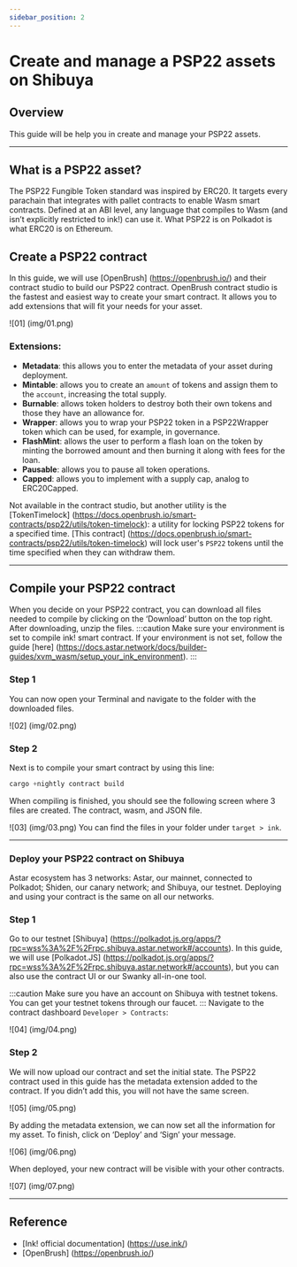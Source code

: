 ```yaml
---
sidebar_position: 2
---
```


# Create and manage a PSP22 assets on Shibuya
## Overview
This guide will be help you in create and manage your PSP22 assets.

---

## What is a PSP22 asset?
The PSP22 Fungible Token standard was inspired by ERC20. It targets every parachain that integrates with pallet contracts to enable Wasm smart contracts. Defined at an ABI level, any language that compiles to Wasm (and isn’t explicitly restricted to ink!) can use it. What PSP22 is on Polkadot is what ERC20 is on Ethereum.

## Create a PSP22 contract
In this guide, we will use [OpenBrush] (https://openbrush.io/) and their contract studio to build our PSP22 contract. OpenBrush contract studio is the fastest and easiest way to create your smart contract. It allows you to add extensions that will fit your needs for your asset.

![01] (img/01.png)

### Extensions:

- **Metadata**: this allows you to enter the metadata of your asset during deployment.
- **Mintable**: allows you to create an `amount` of tokens and assign them to the `account`, increasing the total supply.
- **Burnable**: allows token holders to destroy both their own tokens and those they have an allowance for.
- **Wrapper**: allows you to wrap your PSP22 token in a PSP22Wrapper token which can be used, for example, in governance.
- **FlashMint**: allows the user to perform a flash loan on the token by minting the borrowed amount and then burning it along with fees for the loan.
- **Pausable**: allows you to pause all token operations.
- **Capped**: allows you to implement with a supply cap, analog to ERC20Capped.

Not available in the contract studio, but another utility is the [TokenTimelock] (https://docs.openbrush.io/smart-contracts/psp22/utils/token-timelock): a utility for locking PSP22 tokens for a specified time. [This contract] (https://docs.openbrush.io/smart-contracts/psp22/utils/token-timelock) will lock user's `PSP22` tokens until the time specified when they can withdraw them.

---

## Compile your PSP22 contract
When you decide on your PSP22 contract, you can download all files needed to compile by clicking on the ‘Download’ button on the top right. After downloading, unzip the files.
:::caution
Make sure your environment is set to compile ink! smart contract. If your environment is not set, follow the guide [here] (https://docs.astar.network/docs/builder-guides/xvm_wasm/setup_your_ink_environment).
:::
### Step 1
You can now open your Terminal and navigate to the folder with the downloaded files.

![02] (img/02.png)

### Step 2
Next is to compile your smart contract by using this line:

```rust
cargo +nightly contract build
```
When compiling is finished, you should see the following screen where 3 files are created. The contract, wasm, and JSON file.

![03] (img/03.png)
You can find the files in your folder under `target > ink`.

---

### Deploy your PSP22 contract on Shibuya
Astar ecosystem has 3 networks: Astar, our mainnet, connected to Polkadot; Shiden, our canary network; and Shibuya, our testnet. Deploying and using your contract is the same on all our networks. 

### Step 1
Go to our testnet [Shibuya] (https://polkadot.js.org/apps/?rpc=wss%3A%2F%2Frpc.shibuya.astar.network#/accounts). In this guide, we will use [Polkadot.JS] (https://polkadot.js.org/apps/?rpc=wss%3A%2F%2Frpc.shibuya.astar.network#/accounts), but you can also use the contract UI or our Swanky all-in-one tool.

:::caution
Make sure you have an account on Shibuya with testnet tokens. You can get your testnet tokens through our faucet.
:::
Navigate to the contract dashboard `Developer > Contracts`:

![04] (img/04.png)

### Step 2
We will now upload our contract and set the initial state. The PSP22 contract used in this guide has the metadata extension added to the contract. If you didn’t add this, you will not have the same screen.

![05] (img/05.png)

By adding the metadata extension, we can now set all the information for my asset. To finish, click on ‘Deploy’ and ‘Sign’ your message.

![06] (img/06.png)

When deployed, your new contract will be visible with your other contracts.

![07] (img/07.png)

---

## Reference

- [Ink! official documentation] (https://use.ink/)
- [OpenBrush] (https://openbrush.io/)